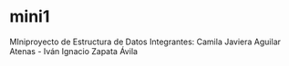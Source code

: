 # mini1
MIniproyecto de Estructura de Datos 
Integrantes: Camila Javiera Aguilar Atenas - Iván Ignacio Zapata Ávila
